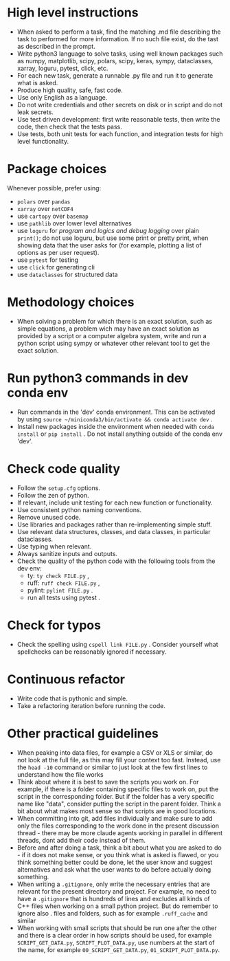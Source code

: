 # High level instructions

- When asked to perform a task, find the matching .md file describing the task to performed for more information. If no such file exist, do the tast as described in the prompt.
- Write python3 language to solve tasks, using well known packages such as numpy, matplotlib, scipy, polars, scipy, keras, sympy, dataclasses, xarray, loguru, pytest, click, etc.
- For each new task, generate a runnable .py file and run it to generate what is asked.
- Produce high quality, safe, fast code.
- Use only English as a language.
- Do not write credentials and other secrets on disk or in script and do not leak secrets.
- Use test driven development: first write reasonable tests, then write the code, then check that the tests pass.
- Use tests, both unit tests for each function, and integration tests for high level functionality.

# Package choices

Whenever possible, prefer using:
  - `polars` over `pandas`
  - `xarray` over `netCDF4`
  - use `cartopy` over `basemap`
  - use `pathlib` over lower level alternatives
  - use `loguru` for *program and logics and debug logging* over plain `print()`; do not use loguru, but use some print or pretty print, when showing data that the user asks for (for example, plotting a list of options as per user request).
  - use `pytest` for testing
  - use `click` for generating cli
  - use `dataclasses` for structured data

# Methodology choices

- When solving a problem for which there is an exact solution, such as simple equations, a problem wich may have an exact solution as provided by a script or a computer algebra system, write and run a python script using sympy or whatever other relevant tool to get the exact solution.

# Run python3 commands in dev conda env

- Run commands in the 'dev' conda environment. This can be activated by using `source ~/miniconda3/bin/activate && conda activate dev` .
- Install new packages inside the environment when needed with `conda install` or `pip install` . Do not install anything outside of the conda env 'dev'.

# Check code quality

- Follow the `setup.cfg` options.
- Follow the zen of python.
- If relevant, include unit testing for each new function or functionality.
- Use consistent python naming conventions.
- Remove unused code.
- Use libraries and packages rather than re-implementing simple stuff.
- Use relevant data structures, classes, and data classes, in particular dataclasses.
- Use typing when relevant.
- Always sanitize inputs and outputs.
- Check the quality of the python code with the following tools from the dev env:
  - ty: `ty check FILE.py` ,
  - ruff: `ruff check FILE.py` ,
  - pylint: `pylint FILE.py` .
  - run all tests using pytest .

# Check for typos

- Check the spelling using `cspell link FILE.py` . Consider yourself what spellchecks can be reasonably ignored if necessary.

# Continuous refactor

- Write code that is pythonic and simple.
- Take a refactoring iteration before running the code.

# Other practical guidelines

- When peaking into data files, for example a CSV or XLS or similar, do not look at the full file, as this may fill your context too fast. Instead, use the `head -10` command or similar to just look at the few first lines to understand how the file works 
- Think about where it is best to save the scripts you work on. For example, if there is a folder containing specific files to work on, put the script in the corresponding folder. But if the folder has a very specific name like "data", consider putting the script in the parent folder. Think a bit about what makes most sense so that scripts are in good locations.
- When committing into git, add files individually and make sure to add only the files corresponding to the work done in the present discussion thread - there may be more claude agents working in parallel in different threads, dont add their code instead of them.
- Before and after doing a task, think a bit about what you are asked to do - if it does not make sense, or you think what is asked is flawed, or you think something better could be done, let the user know and suggest alternatives and ask what the user wants to do before actually doing something.
- When writing a `.gitignore`, only write the necessary entries that are relevant for the present directory and project. For example, no need to have a `.gitignore` that is hundreds of lines and excludes all kinds of C++ files when working on a small python project. But do remember to ignore also . files and folders, such as for example `.ruff_cache` and similar
- When working with small scripts that should be run one after the other and there is a clear order in how scripts should be used, for example `SCRIPT_GET_DATA.py`, `SCRIPT_PLOT_DATA.py`, use numbers at the start of the name, for example `00_SCRIPT_GET_DATA.py`, `01_SCRIPT_PLOT_DATA.py`.
